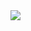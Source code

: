 <a href="https://github.com/devxb/gitanimals">
  <img src="https://render.gitanimals.org/farms/seokheePark"/>
</a>
